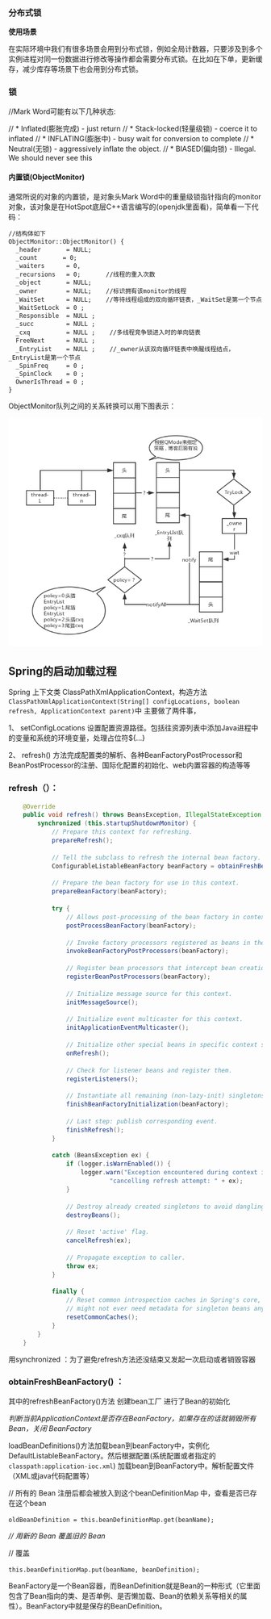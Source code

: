 ### 分布式锁

**使用场景**



在实际环境中我们有很多场景会用到分布式锁，例如全局计数器，只要涉及到多个实例进程对同一份数据进行修改等操作都会需要分布式锁。在比如在下单，更新缓存，减少库存等场景下也会用到分布式锁。



### 锁

//Mark Word可能有以下几种状态:

// *  Inflated(膨胀完成)     - just return
// *  Stack-locked(轻量级锁) - coerce it to inflated
// *  INFLATING(膨胀中)     - busy wait for conversion to complete
// *  Neutral(无锁)        - aggressively inflate the object.
// *  BIASED(偏向锁)       - Illegal.  We should never see this

#### 内置锁(ObjectMonitor)

通常所说的对象的内置锁，是对象头Mark Word中的重量级锁指针指向的monitor对象，该对象是在HotSpot底层C++语言编写的(openjdk里面看)，简单看一下代码：

```
//结构体如下
ObjectMonitor::ObjectMonitor() {  
  _header       = NULL;  
  _count       = 0;  
  _waiters      = 0,  
  _recursions   = 0;       //线程的重入次数
  _object       = NULL;  
  _owner        = NULL;    //标识拥有该monitor的线程
  _WaitSet      = NULL;    //等待线程组成的双向循环链表，_WaitSet是第一个节点
  _WaitSetLock  = 0 ;  
  _Responsible  = NULL ;  
  _succ         = NULL ;  
  _cxq          = NULL ;    //多线程竞争锁进入时的单向链表
  FreeNext      = NULL ;  
  _EntryList    = NULL ;    //_owner从该双向循环链表中唤醒线程结点，_EntryList是第一个节点
  _SpinFreq     = 0 ;  
  _SpinClock    = 0 ;  
  OwnerIsThread = 0 ;  
}  
```

ObjectMonitor队列之间的关系转换可以用下图表示：

![ObjectMonitor队列关系转换](assets/1053518-20180206154923920-1943749421.png)



## Spring的启动加载过程

Spring 上下文类 ClassPathXmlApplicationContext，构造方法`ClassPathXmlApplicationContext(String[] configLocations, boolean refresh, ApplicationContext parent)`中 主要做了两件事，

1、 setConfigLocations 设置配置资源路径。包括往资源列表中添加Java进程中的变量和系统的环境变量，处理占位符${...}

2、 refresh() 方法完成配置类的解析、各种BeanFactoryPostProcessor和BeanPostProcessor的注册、国际化配置的初始化、web内置容器的构造等等

### refresh（）：

```java
	@Override
	public void refresh() throws BeansException, IllegalStateException {
		synchronized (this.startupShutdownMonitor) {
			// Prepare this context for refreshing.
			prepareRefresh();

			// Tell the subclass to refresh the internal bean factory.
			ConfigurableListableBeanFactory beanFactory = obtainFreshBeanFactory();

			// Prepare the bean factory for use in this context.
			prepareBeanFactory(beanFactory);

			try {
				// Allows post-processing of the bean factory in context subclasses.
				postProcessBeanFactory(beanFactory);

				// Invoke factory processors registered as beans in the context.
				invokeBeanFactoryPostProcessors(beanFactory);

				// Register bean processors that intercept bean creation.
				registerBeanPostProcessors(beanFactory);

				// Initialize message source for this context.
				initMessageSource();

				// Initialize event multicaster for this context.
				initApplicationEventMulticaster();

				// Initialize other special beans in specific context subclasses.
				onRefresh();

				// Check for listener beans and register them.
				registerListeners();

				// Instantiate all remaining (non-lazy-init) singletons.
				finishBeanFactoryInitialization(beanFactory);

				// Last step: publish corresponding event.
				finishRefresh();
			}

			catch (BeansException ex) {
				if (logger.isWarnEnabled()) {
					logger.warn("Exception encountered during context initialization - " +
							"cancelling refresh attempt: " + ex);
				}

				// Destroy already created singletons to avoid dangling resources.
				destroyBeans();

				// Reset 'active' flag.
				cancelRefresh(ex);

				// Propagate exception to caller.
				throw ex;
			}

			finally {
				// Reset common introspection caches in Spring's core, since we
				// might not ever need metadata for singleton beans anymore...
				resetCommonCaches();
			}
		}
	}
```



用synchronized ：为了避免refresh方法还没结束又发起一次启动或者销毁容器

### obtainFreshBeanFactory() ：

其中的refreshBeanFactory()方法 创建bean工厂  进行了Bean的初始化

   *判断当前ApplicationContext是否存在BeanFactory，如果存在的话就销毁所有 Bean，关闭 BeanFactory*

loadBeanDefinitions()方法加载bean到beanFactory中，实例化DefaultListableBeanFactory。然后根据配置(系统配置或者指定的 `classpath:application-ioc.xml`) 加载bean到BeanFactory中。解析配置文件 （XML或java代码配置等）

 // 所有的 Bean 注册后都会被放入到这个beanDefinitionMap 中，查看是否已存在这个bean   

`oldBeanDefinition = this.beanDefinitionMap.get(beanName);`

*// 用新的 Bean 覆盖旧的 Bean*

// 覆盖      

`this.beanDefinitionMap.put(beanName, beanDefinition);`

BeanFactory是一个Bean容器，而BeanDefinition就是Bean的一种形式（它里面包含了Bean指向的类、是否单例、是否懒加载、Bean的依赖关系等相关的属性）。BeanFactory中就是保存的BeanDefinition。